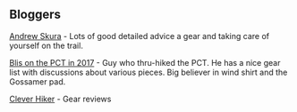 
## Bloggers
[Andrew Skura](https://andrewskurka.com/) - Lots of good detailed advice a gear and taking care of yourself on the trail.

[Blis on the PCT in 2017](https://theoonthepct.wordpress.com/) - Guy who thru-hiked the PCT.  He has a nice gear list with discussions about various pieces.  Big believer in wind shirt and the Gossamer pad. 

[Clever Hiker](https://www.cleverhiker.com/) - Gear reviews
